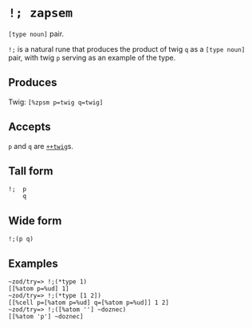 `!; zapsem`
====

`[type noun]` pair.

`!;` is a natural rune that produces the product of twig `q` as a
`[type noun]` pair, with twig `p` serving as an example of the type.

Produces
--------

Twig: `[%zpsm p=twig q=twig]`

Accepts
-------

`p` and `q` are [`++twig`]()s.

Tall form
---------

    !;  p
        q

Wide form
---------

    !;(p q)

Examples
--------

    ~zod/try=> !;(*type 1)
    [[%atom p=%ud] 1]
    ~zod/try=> !;(*type [1 2])
    [[%cell p=[%atom p=%ud] q=[%atom p=%ud]] 1 2]
    ~zod/try=> !;([%atom ''] ~doznec)
    [[%atom 'p'] ~doznec]
